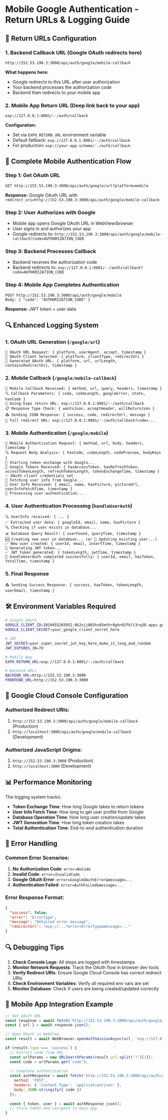 # Mobile Google Authentication - Return URLs & Logging Guide

## 🔗 Return URLs Configuration

### 1. **Backend Callback URL** (Google OAuth redirects here)
```
http://152.53.190.3:3000/api/auth/google/mobile-callback
```

**What happens here:**
- Google redirects to this URL after user authorization
- Your backend processes the authorization code
- Backend then redirects to your mobile app

### 2. **Mobile App Return URL** (Deep link back to your app)
```
exp://127.0.0.1:8081/--/auth/callback
```

**Configuration:**
- Set via `EXPO_RETURN_URL` environment variable
- Default fallback: `exp://127.0.0.1:8081/--/auth/callback`
- For production: `exp://your-app-scheme/--/auth/callback`

## 📱 Complete Mobile Authentication Flow

### Step 1: Get OAuth URL
```
GET http://152.53.190.3:3000/api/auth/google/url?platform=mobile
```
**Response:** Google OAuth URL with `redirect_uri=http://152.53.190.3:3000/api/auth/google/mobile-callback`

### Step 2: User Authorizes with Google
- Mobile app opens Google OAuth URL in WebView/browser
- User signs in and authorizes your app
- Google redirects to: `http://152.53.190.3:3000/api/auth/google/mobile-callback?code=AUTHORIZATION_CODE`

### Step 3: Backend Processes Callback
- Backend receives the authorization code
- Backend redirects to: `exp://127.0.0.1:8081/--/auth/callback?code=AUTHORIZATION_CODE`

### Step 4: Mobile App Completes Authentication
```
POST http://152.53.190.3:3000/api/auth/google/mobile
Body: { "code": "AUTHORIZATION_CODE" }
```
**Response:** JWT token + user data

## 🔍 Enhanced Logging System

### 1. **OAuth URL Generation** (`/google/url`)
```
🚀 OAuth URL Request: { platform, userAgent, accept, timestamp }
🔧 OAuth Client Selected: { platform, clientType, redirectUri }
🔗 Generated OAuth URL: { platform, url, urlLength, containsRedirectUri, timestamp }
```

### 2. **Mobile Callback** (`/google/mobile-callback`)
```
📱 Mobile Callback Received: { method, url, query, headers, timestamp }
🔍 Callback Parameters: { code, codeLength, googleError, state, hasCode }
🔗 Using Expo return URL: exp://127.0.0.1:8081/--/auth/callback
📋 Response Type Check: { wantsJson, acceptHeader, willReturnJson }
📤 Sending JSON Response: { success, code, redirectUrl, message }
🔄 Full redirect URL: exp://127.0.0.1:8081/--/auth/callback?code=...
```

### 3. **Mobile Authentication** (`/google/mobile`)
```
📱 Mobile Authentication Request: { method, url, body, headers, timestamp }
🔍 Request Body Analysis: { hasCode, codeLength, codePreview, bodyKeys }
🔄 Starting token exchange with Google...
🔑 Google Tokens Received: { hasAccessToken, hasRefreshToken, accessTokenLength, refreshTokenLength, tokenExchangeTime, timestamp }
✅ OAuth client credentials set
👤 Fetching user info from Google...
👤 User Info Received: { email, name, hasPicture, pictureUrl, userInfoFetchTime, timestamp }
💾 Processing user authentication...
```

### 4. **User Authentication Processing** (`handleUserAuth`)
```
🔍 UserInfo received: { ... }
✅ Extracted user data: { googleId, email, name, hasPicture }
🔍 Checking if user exists in database...
📊 Database Query Result: { userFound, queryTime, timestamp }
🆕 Creating new user in database... (or 🔄 Updating existing user...)
✅ New user created: { userId, email, insertTime, timestamp }
🔐 Generating JWT token...
✅ JWT token generated: { tokenLength, jwtTime, timestamp }
🎯 handleUserAuth completed successfully: { userId, email, hasToken, totalTime, timestamp }
```

### 5. **Final Response**
```
📤 Sending Success Response: { success, hasToken, tokenLength, userEmail, timestamp }
```

## 🛠️ Environment Variables Required

```bash
# Google OAuth
GOOGLE_CLIENT_ID=1019455265952-8k2njj865hs65mthr0ghn92fblt3rq30.apps.googleusercontent.com
GOOGLE_CLIENT_SECRET=your_google_client_secret_here

# JWT
JWT_SECRET=your_super_secret_jwt_key_here_make_it_long_and_random
JWT_EXPIRES_IN=7d

# Mobile App
EXPO_RETURN_URL=exp://127.0.0.1:8081/--/auth/callback

# Backend URLs
BACKEND_URL=http://152.53.190.3:3000
FRONTEND_URL=http://152.53.190.3:3000
```

## 🔧 Google Cloud Console Configuration

### Authorized Redirect URIs:
1. `http://152.53.190.3:3000/api/auth/google/mobile-callback` (Production)
2. `http://localhost:3000/api/auth/google/mobile-callback` (Development)

### Authorized JavaScript Origins:
1. `http://152.53.190.3:3000` (Production)
2. `http://localhost:3000` (Development)

## 📊 Performance Monitoring

The logging system tracks:
- **Token Exchange Time**: How long Google takes to return tokens
- **User Info Fetch Time**: How long to get user profile from Google
- **Database Operation Time**: How long user creation/update takes
- **JWT Generation Time**: How long token creation takes
- **Total Authentication Time**: End-to-end authentication duration

## 🚨 Error Handling

### Common Error Scenarios:
1. **No Authorization Code**: `error=NoCode`
2. **Invalid Code**: `error=InvalidCode`
3. **Google OAuth Error**: `error=GoogleOAuthError&message=...`
4. **Authentication Failed**: `error=AuthFailed&message=...`

### Error Response Format:
```json
{
  "success": false,
  "error": "ErrorType",
  "message": "Detailed error message",
  "redirectUrl": "exp://...?error=ErrorType&message=..."
}
```

## 🔍 Debugging Tips

1. **Check Console Logs**: All steps are logged with timestamps
2. **Monitor Network Requests**: Track the OAuth flow in browser dev tools
3. **Verify Redirect URIs**: Ensure Google Cloud Console has correct redirect URIs
4. **Check Environment Variables**: Verify all required env vars are set
5. **Monitor Database**: Check if users are being created/updated correctly

## 📱 Mobile App Integration Example

```javascript
// Get OAuth URL
const response = await fetch('http://152.53.190.3:3000/api/auth/google/url?platform=mobile');
const { url } = await response.json();

// Open OAuth in WebView
const result = await WebBrowser.openAuthSessionAsync(url, 'exp://127.0.0.1:8081/--/auth/callback');

if (result.type === 'success') {
  // Extract code from URL
  const urlParams = new URLSearchParams(result.url.split('?')[1]);
  const code = urlParams.get('code');
  
  // Complete authentication
  const authResponse = await fetch('http://152.53.190.3:3000/api/auth/google/mobile', {
    method: 'POST',
    headers: { 'Content-Type': 'application/json' },
    body: JSON.stringify({ code })
  });
  
  const { token, user } = await authResponse.json();
  // Store token and navigate to main app
}
```
